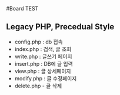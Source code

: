 #Board TEST
## Legacy PHP, Precedual Style

+ config.php : db 접속
+ index.php : 검색, 글 조회
+ write.php : 글쓰기 페이지
+ insert.php : DB에 글 입력
+ view.php : 글 상세페이지
+ modify.php : 글 수정페이지
+ delete.php - 글 삭제
